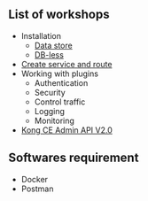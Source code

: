 ## List of workshops

- Installation
  * [Data store]((https://github.com/up1/course-imc-devops-5-days/blob/main/api-gateway-with-kong/workshop/01-install.md))
  * [DB-less](https://github.com/up1/course-imc-devops-5-days/blob/main/api-gateway-with-kong/workshop/workshop-kong-with-dbless.md)
- [Create service and route](https://github.com/up1/course-imc-devops-5-days/blob/main/api-gateway-with-kong/workshop/02-create-service-and-route.md)
- Working with plugins
  - Authentication
  - Security
  - Control traffic
  - Logging
  - Monitoring
- [Kong CE Admin API V2.0](https://explore.postman.com/api/3158/kong-ce-admin-api-v20)

## Softwares requirement

- Docker
- Postman
